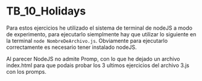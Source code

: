 # TB_10_Holidays

Para estos ejercicios he utilizado el sistema de terminal de nodeJS a modo de experimento, para ejecutarlo siemplmente hay que utilizar lo siguiente en la terminal `node NombreDeArchivo.js`. Obviamente para ejecutarlo correctamente es necesario tener instalado nodeJS.

Al parecer NodeJS no admite Promp, con lo que he dejado un archivo index.html para que podais probar los 3 ultimos ejercicios del archivo 3.js con los promps.
